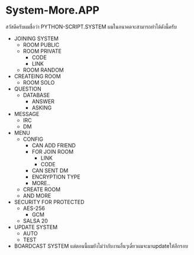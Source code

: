 # System-More.APP

สวัสดีครับผมชื่อว่า PYTHON-SCRIPT.SYSTEM
ผมในอนาคตจะสามารถทำได้ดังนี้ครับ

 * JOINING SYSTEM
   * ROOM PUBLIC
   * ROOM PRIVATE
     * CODE
     * LINK
   * ROOM RANDOM
 * CREATEING ROOM
   * ROOM SOLO
 * QUESTION
   * DATABASE
     * ANSWER
     * ASKING
 * MESSAGE
   * IRC
   * DM
 * MENU
   * CONFIG
     * CAN ADD FRIEND
     * FOR JOIN ROOM
       * LINK
       * CODE
     * CAN SENT DM
     * ENCRYPTION TYPE
     * MORE..
   * CREATE ROOM
   * AND MORE
 * SECURITY FOR PROTECTED
   * AES-256
     * GCM 
   * SALSA 20
 * UPDATE SYSTEM
   * AUTO
   * TEST
 * BOARDCAST SYSTEM 
  แต่ตอนนี้ผมยังไม่ว่ากับงานอื่นๆเดี๋ยวผมจะมาupdateให้อีกรอบ
